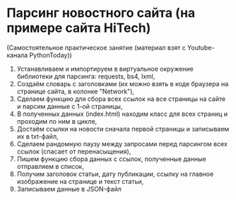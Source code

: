 # Парсинг новостного сайта (на примере сайта HiTech)
(Самостоятельное практическое занятие (материал взят с Youtube-канала PythonToday))

1. Устанавливаем и импортируем в виртуальное окружение библиотеки для парсинга: requests, bs4, lxml,
2. Создаём словарь с заголовками (их можно взять в коде браузера на странице сайта, в колонке "Network"),
3. Сделаем функцию для сбора всех ссылок на все страницы на сайте и парсим данные с 1-ой страницы,
4. В полученных данных (index.html) находим класс для всех страниц и проходим по ним в цикле,
5. Достаём ссылки на новости сначала первой страницы и записываем их в txt-файл,
6. Сделаем рандомную паузу между запросами перед парсингом всех ссылок (спасает от перенасыщения),
7. Пишем функцию сбора данных с ссылок, полученные данные отправляем в список,
8. Получим заголовок статьи, дату публикации, ссылку на главное изображение на странице и текст статьи,
9. Записываем данные в JSON-файл
